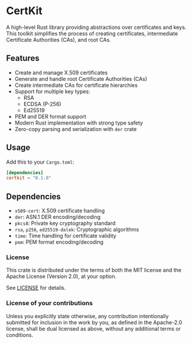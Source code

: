 # CertKit

A high-level Rust library providing abstractions over certificates and keys. This toolkit simplifies the process of creating certificates, intermediate Certificate Authorities (CAs), and root CAs.

## Features

- Create and manage X.509 certificates
- Generate and handle root Certificate Authorities (CAs)
- Create intermediate CAs for certificate hierarchies
- Support for multiple key types:
  - RSA
  - ECDSA (P-256)
  - Ed25519
- PEM and DER format support
- Modern Rust implementation with strong type safety
- Zero-copy parsing and serialization with `der` crate

## Usage

Add this to your `Cargo.toml`:

```toml
[dependencies]
certkit = "0.1.0"
```

## Dependencies

- `x509-cert`: X.509 certificate handling
- `der`: ASN.1 DER encoding/decoding
- `pkcs8`: Private key cryptography standard
- `rsa`, `p256`, `ed25519-dalek`: Cryptographic algorithms
- `time`: Time handling for certificate validity
- `pem`: PEM format encoding/decoding

### License

This crate is distributed under the terms of both the MIT license and the Apache License (Version 2.0), at your option.

See [LICENSE](LICENSE) for details.

### License of your contributions

Unless you explicitly state otherwise, any contribution intentionally submitted for inclusion in the work by you, as defined in the Apache-2.0 license, shall be dual licensed as above, without any additional terms or conditions.
